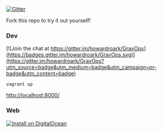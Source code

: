 [![Gitter](https://badges.gitter.im/howardroark/GravOps.svg)](https://gitter.im/howardroark/GravOps?utm_source=badge&utm_medium=badge&utm_campaign=pr-badge)

Fork this repo to try it out yourself!

### Dev

[![Join the chat at https://gitter.im/howardroark/GravOps](https://badges.gitter.im/howardroark/GravOps.svg)](https://gitter.im/howardroark/GravOps?utm_source=badge&utm_medium=badge&utm_campaign=pr-badge&utm_content=badge)

```
vagrant up
```

[http://localhost:8000/](http://localhost:8000)

### Web

[![Install on DigitalOcean](https://dobutton.club/button.svg)](https://dobutton.club/install?url=https://github.com/howardroark/gravops)
